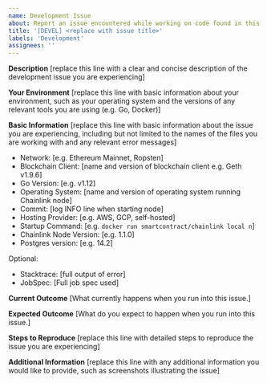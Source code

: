 ```yaml
---
name: Development Issue
about: Report an issue encountered while working on code found in this repository.
title: '[DEVEL] <replace with issue title>'
labels: 'Development'
assignees: ''
---
```


**Description**
[replace this line with a clear and concise description of the development issue you are experiencing]

**Your Environment**
[replace this line with basic information about your environment, such as your operating system and the versions of any relevant tools you are using (e.g. Go, Docker)]

**Basic Information**
[replace this line with basic information about the issue you are experiencing, including but not limited to the names of the files you are working with and any relevant error messages]

- Network: [e.g. Ethereum Mainnet, Ropsten]
- Blockchain Client: [name and version of blockchain client e.g. Geth v1.9.6]
- Go Version: [e.g. v1.12]
- Operating System: [name and version of operating system running Chainlink node]
- Commit: [log INFO line when starting node]
- Hosting Provider: [e.g. AWS, GCP, self-hosted]
- Startup Command: [e.g. `docker run smartcontract/chainlink local n`]
- Chainlink Node Version: [e.g. 1.1.0]
- Postgres version: [e.g. 14.2]

Optional:
- Stacktrace: [full output of error]
- JobSpec: [Full job spec used]

**Current Outcome**
[What currently happens when you run into this issue.]

**Expected Outcome**
[What do you expect to happen when you run into this issue.]

**Steps to Reproduce**
[replace this line with detailed steps to reproduce the issue you are experiencing]

**Additional Information**
[replace this line with any additional information you would like to provide, such as screenshots illustrating the issue]
